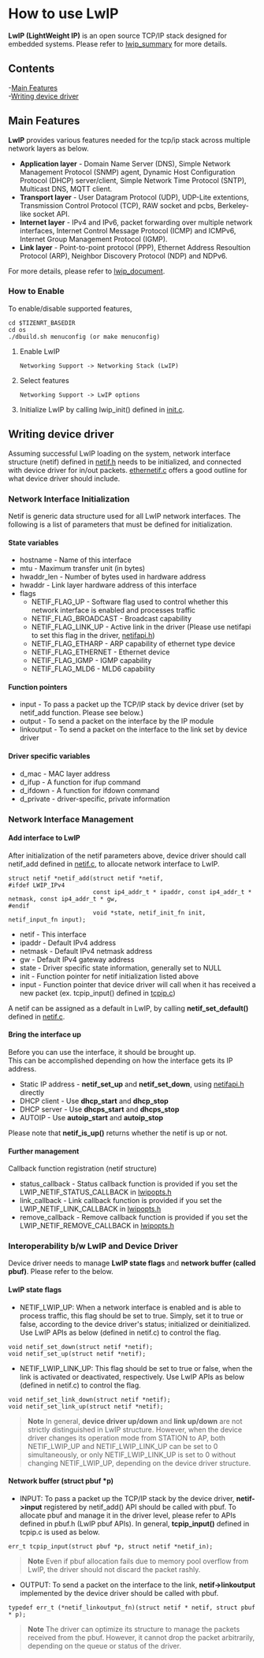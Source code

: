 # How to use LwIP
**LwIP (LightWeight IP)** is an open source TCP/IP stack designed for embedded systems.
Please refer to [lwip_summary](https://savannah.nongnu.org/projects/lwip/) for more details.

## Contents
-[Main Features](#main-features)  
-[Writing device driver](#writing-device-driver)

## Main Features
**LwIP** provides various features needed for the tcp/ip stack across multiple network layers as below.
- **Application layer** - Domain Name Server (DNS), Simple Network Management Protocol (SNMP) agent, Dynamic Host Configuration Protocol (DHCP) server/client, Simple Network Time Protocol (SNTP), Multicast DNS, MQTT client.
- **Transport layer** - User Datagram Protocol (UDP), UDP-Lite extentions, Transmission Control Protocol (TCP), RAW socket and pcbs, Berkeley-like socket API.
- **Internet layer** - IPv4 and IPv6, packet forwarding over multiple network interfaces, Internet Control Message Protocol (ICMP) and ICMPv6, Internet Group Management Protocol (IGMP).
- **Link layer** - Point-to-point protocol (PPP), Ethernet Address Resoultion Protocol (ARP), Neighbor Discovery Protocol (NDP) and NDPv6.

For more details, please refer to [lwip_document](http://www.nongnu.org/lwip/2_0_x/index.html).

### How to Enable
To enable/disable supported features, 
```
cd $TIZENRT_BASEDIR
cd os
./dbuild.sh menuconfig (or make menuconfig)
```
1. Enable LwIP
	```
	Networking Support -> Networking Stack (LwIP)
	```
2. Select features 
	```
	Networking Support -> LwIP options
	```
3. Initialize LwIP by calling lwip_init() defined in [init.c](../os/net/lwip/src/core/init.c).

## Writing device driver
Assuming successful LwIP loading on the system, network interface structure (netif) defined in [netif.h](../os/include/net/lwip/netif.h) needs to be initialized, and connected with device driver for in/out packets.
[ethernetif.c](../os/net/mac/ethernetif.c) offers a good outline for what device driver should include.

### Network Interface Initialization
Netif is generic data structure used for all LwIP network interfaces.
The following is a list of parameters that must be defined for initialization.

#### State variables
* hostname - Name of this interface
* mtu - Maximum transfer unit (in bytes)
* hwaddr_len - Number of bytes used in hardware address
* hwaddr - Link layer hardware address of this interface
* flags
	* NETIF_FLAG_UP - Software flag used to control whether this network interface is enabled and processes traffic
	* NETIF_FLAG_BROADCAST - Broadcast capability
	* NETIF_FLAG_LINK_UP - Active link in the driver (Please use netifapi to set this flag in the driver, [netifapi.h](../os/include/net/lwip/netifapi.h))
	* NETIF_FLAG_ETHARP - ARP capability of ethernet type device
	* NETIF_FLAG_ETHERNET - Ethernet device
	* NETIF_FLAG_IGMP - IGMP capability
	* NETIF_FLAG_MLD6 - MLD6 capability

#### Function pointers
* input - To pass a packet up the TCP/IP stack by device driver (set by netif_add function. Please see below.)
* output - To send a packet on the interface by the IP module
* linkoutput - To send a packet on the interface to the link set by device driver

#### Driver specific variables
* d_mac - MAC layer address
* d_ifup - A function for ifup command
* d_ifdown - A function for ifdown command
* d_private - driver-specific, private information

### Network Interface Management
#### Add interface to LwIP

After initialization of the netif parameters above, device driver should call netif_add defined in [netif.c](../os/net/lwip/src/core/netif.c), to allocate network interface to LwIP.

```
struct netif *netif_add(struct netif *netif, 
#ifdef LWIP_IPv4
                        const ip4_addr_t * ipaddr, const ip4_addr_t * netmask, const ip4_addr_t * gw,
#endif
                        void *state, netif_init_fn init, netif_input_fn input);
```
* netif - This interface
* ipaddr - Default IPv4 address  
* netmask - Default IPv4 netmask address  
* gw - Default IPv4 gateway address  
* state - Driver specific state information, generally set to NULL  
* init - Function pointer for netif initialization listed above  
* input - Function pointer that device driver will call when it has received a new packet (ex. tcpip_input() defined in [tcpip.c](../os/net/lwip/src/api/tcpip.c))  

A netif can be assigned as a default in LwIP, by calling **netif_set_default()** defined in [netif.c](../os/net/lwip/src/core/netif.c).  

#### Bring the interface up

Before you can use the interface, it should be brought up.  
This can be accomplished depending on how the interface gets its IP address.  

* Static IP address - **netif_set_up** and **netif_set_down**, using [netifapi.h](../os/include/net/lwip/netifapi.h) directly  
* DHCP client - Use **dhcp_start** and **dhcp_stop**  
* DHCP server - Use **dhcps_start** and **dhcps_stop**  
* AUTOIP - Use **autoip_start** and **autoip_stop**  

Please note that **netif_is_up()** returns whether the netif is up or not.  

#### Further management

Callback function registration (netif structure)  
* status_callback - Status callback function is provided if you set the LWIP_NETIF_STATUS_CALLBACK in [lwipopts.h](../os/include/net/lwip/lwipopts.h)  
* link_callback - Link callback function is provided if you set the LWIP_NETIF_LINK_CALLBACK in [lwipopts.h](../os/include/net/lwip/lwipopts.h)  
* remove_callback - Remove callback function is provided if you set the LWIP_NETIF_REMOVE_CALLBACK in [lwipopts.h](../os/include/net/lwip/lwipopts.h)  


### Interoperability b/w LwIP and Device Driver
Device driver needs to manage **LwIP state flags** and **network buffer (called pbuf)**. Please refer to the below.

#### LwIP state flags
- NETIF_LWIP_UP: When a network interface is enabled and is able to process traffic, this flag should be set to true. 
Simply, set it to true or false, according to the device driver's status; initialized or deinitialized.
Use LwIP APIs as below (defined in netif.c) to control the flag.
```
void netif_set_down(struct netif *netif);
void netif_set_up(struct netif *netif);
```

- NETIF_LWIP_LINK_UP: This flag should be set to true or false, when the link is activated or deactivated, respectively.
Use LwIP APIs as below (defined in netif.c) to control the flag.
```
void netif_set_link_down(struct netif *netif);
void netif_set_link_up(struct netif *netif);
```

> **Note**
> In general, **device driver up/down** and **link up/down** are not strictly distinguished in LwIP structure.
> However, when the device driver changes its operation mode from STATION to AP,
> both NETIF_LWIP_UP and NETIF_LWIP_LINK_UP can be set to 0 simultaneously,
> or only NETIF_LWIP_LINK_UP is set to 0 without changing NETIF_LWIP_UP, depending on the device driver structure.

#### Network buffer (struct pbuf *p)
- INPUT: To pass a packet up the TCP/IP stack by the device driver, **netif->input** registered by netif_add() API should be called with pbuf.
To allocate pbuf and manage it in the driver level, please refer to APIs defined in pbuf.h (LwIP pbuf APIs).
In general, **tcpip_input()** defined in tcpip.c is used as below.
```
err_t tcpip_input(struct pbuf *p, struct netif *netif_in);
```
> **Note**
> Even if pbuf allocation fails due to memory pool overflow from LwIP, the driver should not discard the packet rashly.


- OUTPUT: To send a packet on the interface to the link, **netif->linkoutput** implemented by the device driver should be called with pbuf.
```
typedef err_t (*netif_linkoutput_fn)(struct netif * netif, struct pbuf * p);
```
> **Note**
> The driver can optimize its structure to manage the packets received from the pbuf.
> However, it cannot drop the packet arbitrarily, depending on the queue or status of the driver.

